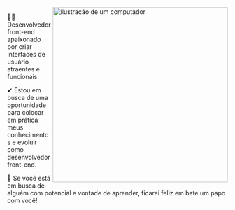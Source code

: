 <img src="https://raw.githubusercontent.com/MicaelliMedeiros/micaellimedeiros/master/image/computer-illustration.png" alt="ilustração de um computador" min-width="400px" max-width="400px" width="400px" align="right">

<p align="left"> 
   👩‍💻 Desenvolvedor front-end apaixonado por criar interfaces de usuário atraentes e funcionais.
</p>

<p align="left">
  ✔ Estou em busca de uma oportunidade para colocar em prática meus conhecimentos e evoluir como desenvolvedor front-end. 
</p>

<p align="left">
  👋 Se você está em busca de alguém com potencial e vontade de aprender, ficarei feliz em bate um papo com você!
</p>
